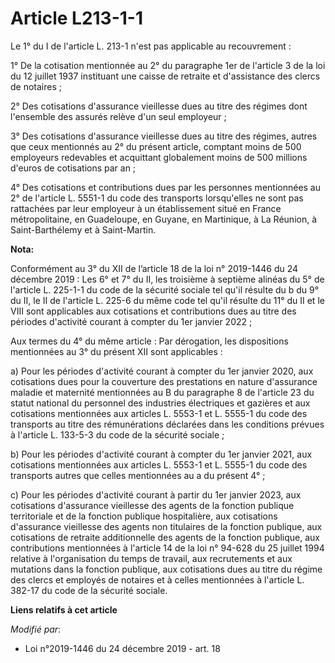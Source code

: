 # Article L213-1-1

Le 1° du I de l'article L. 213-1 n'est pas applicable au recouvrement :

1° De la cotisation mentionnée au 2° du paragraphe 1er de l'article 3 de la loi du 12 juillet 1937 instituant une caisse de
retraite et d'assistance des clercs de notaires ;

2° Des cotisations d'assurance vieillesse dues au titre des régimes dont l'ensemble des assurés relève d'un seul employeur ;

3° Des cotisations d'assurance vieillesse dues au titre des régimes, autres que ceux mentionnés au 2° du présent article,
comptant moins de 500 employeurs redevables et acquittant globalement moins de 500 millions d'euros de cotisations par an ;

4° Des cotisations et contributions dues par les personnes mentionnées au 2° de l'article L. 5551-1 du code des transports
lorsqu'elles ne sont pas rattachées par leur employeur à un établissement situé en France métropolitaine, en Guadeloupe, en
Guyane, en Martinique, à La Réunion, à Saint-Barthélemy et à Saint-Martin.

**Nota:**

Conformément au 3° du XII de l’article 18 de la loi n° 2019-1446 du 24 décembre 2019 : Les 6° et 7° du II, les troisième à
septième alinéas du 5° de l'article L. 225-1-1 du code de la sécurité sociale tel qu'il résulte du b du 9° du II, le II de
l'article L. 225-6 du même code tel qu'il résulte du 11° du II et le VIII sont applicables aux cotisations et contributions
dues au titre des périodes d'activité courant à compter du 1er janvier 2022 ;

Aux termes du 4° du même article : Par dérogation, les dispositions mentionnées au 3° du présent XII sont applicables :

a) Pour les périodes d'activité courant à compter du 1er janvier 2020, aux cotisations dues pour la couverture des
prestations en nature d'assurance maladie et maternité mentionnées au B du paragraphe 8 de l'article 23 du statut national du
personnel des industries électriques et gazières et aux cotisations mentionnées aux articles L. 5553-1 et L. 5555-1 du code
des transports au titre des rémunérations déclarées dans les conditions prévues à l'article L. 133-5-3 du code de la sécurité
sociale ;

b) Pour les périodes d'activité courant à compter du 1er janvier 2021, aux cotisations mentionnées aux articles L. 5553-1 et
L. 5555-1 du code des transports autres que celles mentionnées au a du présent 4° ;

c) Pour les périodes d'activité courant à partir du 1er janvier 2023, aux cotisations d'assurance vieillesse des agents de la
fonction publique territoriale et de la fonction publique hospitalière, aux cotisations d'assurance vieillesse des agents non
titulaires de la fonction publique, aux cotisations de retraite additionnelle des agents de la fonction publique, aux
contributions mentionnées à l'article 14 de la loi n° 94-628 du 25 juillet 1994 relative à l'organisation du temps de
travail, aux recrutements et aux mutations dans la fonction publique, aux cotisations dues au titre du régime des clercs et
employés de notaires et à celles mentionnées à l'article L. 382-17 du code de la sécurité sociale.

**Liens relatifs à cet article**

_Modifié par_:

  - Loi n°2019-1446 du 24 décembre 2019 - art. 18
